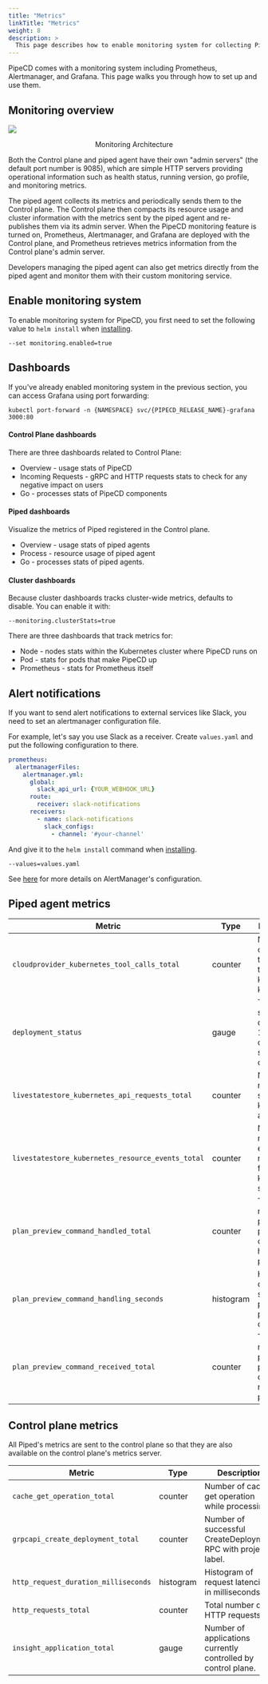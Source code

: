 ```yaml
---
title: "Metrics"
linkTitle: "Metrics"
weight: 8
description: >
  This page describes how to enable monitoring system for collecting PipeCD' metrics.
---
```


PipeCD comes with a monitoring system including Prometheus, Alertmanager, and Grafana.
This page walks you through how to set up and use them.

## Monitoring overview

![](/images/metrics-architecture.png)
<p style="text-align: center;">
Monitoring Architecture
</p>

Both the Control plane and piped agent have their own "admin servers" (the default port number is 9085), which are simple HTTP servers providing operational information such as health status, running version, go profile, and monitoring metrics.

The piped agent collects its metrics and periodically sends them to the Control plane. The Control plane then compacts its resource usage and cluster information with the metrics sent by the piped agent and re-publishes them via its admin server. When the PipeCD monitoring feature is turned on, Prometheus, Alertmanager, and Grafana are deployed with the Control plane, and Prometheus retrieves metrics information from the Control plane's admin server.

Developers managing the piped agent can also get metrics directly from the piped agent and monitor them with their custom monitoring service.

## Enable monitoring system
To enable monitoring system for PipeCD, you first need to set the following value to `helm install` when [installing](../../../installation/install-controlplane/#2-preparing-control-plane-configuration-file-and-installing).

```
--set monitoring.enabled=true
```

## Dashboards
If you've already enabled monitoring system in the previous section, you can access Grafana using port forwarding:

```
kubectl port-forward -n {NAMESPACE} svc/{PIPECD_RELEASE_NAME}-grafana 3000:80
```

#### Control Plane dashboards
There are three dashboards related to Control Plane:
- Overview - usage stats of PipeCD
- Incoming Requests - gRPC and HTTP requests stats to check for any negative impact on users
- Go - processes stats of PipeCD components

#### Piped dashboards
Visualize the metrics of Piped registered in the Control plane.
- Overview - usage stats of piped agents
- Process - resource usage of piped agent
- Go - processes stats of piped agents.

#### Cluster dashboards
Because cluster dashboards tracks cluster-wide metrics, defaults to disable. You can enable it with:

```
--monitoring.clusterStats=true
```

There are three dashboards that track metrics for:
- Node - nodes stats within the Kubernetes cluster where PipeCD runs on
- Pod - stats for pods that make PipeCD up
- Prometheus - stats for Prometheus itself

## Alert notifications
If you want to send alert notifications to external services like Slack, you need to set an alertmanager configuration file.

For example, let's say you use Slack as a receiver. Create `values.yaml` and put the following configuration to there.

```yaml
prometheus:
  alertmanagerFiles:
    alertmanager.yml:
      global:
        slack_api_url: {YOUR_WEBHOOK_URL}
      route:
        receiver: slack-notifications
      receivers:
        - name: slack-notifications
          slack_configs:
            - channel: '#your-channel'
```

And give it to the `helm install` command when [installing](../../../installation/install-controlplane/#2-preparing-control-plane-configuration-file-and-installing).

```
--values=values.yaml
```

See [here](https://prometheus.io/docs/alerting/latest/configuration/) for more details on AlertManager's configuration.

## Piped agent metrics

| Metric | Type | Description |
| --- | --- | --- |
| `cloudprovider_kubernetes_tool_calls_total` | counter | Number of calls made to run the tool like kubectl, kustomize. |
| `deployment_status` | gauge | The current status of deployment. 1 for current status, 0 for others. |
| `livestatestore_kubernetes_api_requests_total` | counter | Number of requests sent to kubernetes api server. |
| `livestatestore_kubernetes_resource_events_total` | counter | Number of resource events received from kubernetes server. |
| `plan_preview_command_handled_total` | counter | Total number of plan-preview commands handled at piped. |
| `plan_preview_command_handling_seconds` | histogram | Histogram of handling seconds of plan-preview commands. |
| `plan_preview_command_received_total` | counter | Total number of plan-preview commands received at piped. |

## Control plane metrics

All Piped's metrics are sent to the control plane so that they are also available on the control plane's metrics server.

| Metric | Type | Description |
| --- | --- | --- |
| `cache_get_operation_total` | counter | Number of cache get operation while processing. |
| `grpcapi_create_deployment_total` | counter | Number of successful CreateDeployment RPC with project label. |
| `http_request_duration_milliseconds` | histogram | Histogram of request latencies in milliseconds. |
| `http_requests_total` | counter | Total number of HTTP requests. |
| `insight_application_total` | gauge | Number of applications currently controlled by control plane. |
